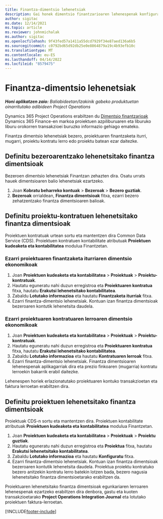 ```yaml
---
title: Finantza-dimentsio lehenetsiak
description: Gai honek dimentsio finantzarioaren lehenespenak konfiguratzeko moduari buruzko informazioa eskaintzen du.
author: sigitac
ms.date: 12/14/2021
ms.topic: article
ms.reviewer: johnmichalak
ms.author: sigitac
ms.openlocfilehash: 9f43fed57a1411a55dcd7929f34e87aed136a6b5
ms.sourcegitcommit: c0792bd65d92db25e0e8864879a19c4b93efb10c
ms.translationtype: MT
ms.contentlocale: eu-ES
ms.lasthandoff: 04/14/2022
ms.locfileid: "8579475"
---
```

# <a name="financial-dimension-defaults"></a>Finantza-dimentsio lehenetsiak

_**Honi aplikatzen zaio:** Baliabideetan/Izakinik gabeko produktuetan oinarritutako adibideen Project Operations_



Dynamics 365 Project Operations erabiltzen du [Dimentsio finantzarioak](/dynamics365/finance/general-ledger/financial-dimensions) Dynamics 365 Finance-en markoa proiektuen azpiliburuaren eta liburuko liburu orokorren transakzioei buruzko informazio gehiago emateko.

Finantza dimentsio lehenetsiak bezero, proiektuaren finantzaketa iturri, mugarri, proiektu kontratu lerro edo proiektu batean ezar daitezke.

## <a name="define-default-financial-dimensions-for-a-customer"></a>Definitu bezeroarentzako lehenetsitako finantza dimentsioak

Bezeroen dimentsio lehenetsiak Finantzan zehazten dira. Osatu urrats hauek dimentsioaren balio lehenetsiak ezartzeko.

1. Joan **Kobratu beharreko kontuak** > **Bezeroak** > **Bezero guztiak**.
2. **Bezeroak** orrialdean, **Finantza dimentsioak** fitxa, ezarri bezero zehatzentzako finantza dimentsioaren balioak.

## <a name="define-default-financial-dimensions-for-project-contracts"></a>Definitu proiektu-kontratuen lehenetsitako finantza dimentsioak

Proiektuen kontratuak urtean sortu eta mantentzen dira Common Data Service (CDS). Proiektuen kontratuen kontabilitate atributuak **Proiektuen kudeaketa eta kontabilitatea** modulua Finantzetan.

### <a name="set-financial-dimensions-for-a-project-funding-source"></a>Ezarri proiektuaren finantzaketa iturriaren dimentsio ekonomikoak

1. Joan **Proiektuen kudeaketa eta kontabilitatea** > **Proiektuak** > **Proiektu-kontratuak**.
2. Hautatu eguneratu nahi duzun erregistroa eta **Proiektuaren kontratua** fitxa, hautatu **Erakutsi lehenetsitako kontabilitatea**.
3. Zabaldu **Lotutako informazioa** eta hautatu **Finantzaketa iturriak** fitxa.
4. Ezarri finantza-dimentsio lehenetsiak. Kontuan izan finantza dimentsioak bezeroaren kontutik lehenetsita daudela.

### <a name="set-financial-dimensions-for-a-project-contract-line"></a>Ezarri proiektuaren kontratuaren lerroaren dimentsio ekonomikoak

1. Joan **Proiektuen kudeaketa eta kontabilitatea** > **Proiektuak** > **Proiektu-kontratuak**.
2. Hautatu eguneratu nahi duzun erregistroa eta **Proiektuaren kontratua** fitxa, hautatu **Erakutsi lehenetsitako kontabilitatea**.
3. Zabaldu **Lotutako informazioa** eta hautatu **Kontratuaren lerroak** fitxa.
4. Ezarri finantza-dimentsio lehenetsiak. Finantza dimentsioaren lehenespenak aplikagarriak dira eta prezio finkoaren (mugarria) kontratu lerroekin bakarrik erabil daitezke.

Lehenespen horiek erlazionatutako proiektuaren kontuko transakzioetan eta faktura lerroetan erabiltzen dira.

## <a name="define-default-financial-dimensions-for-projects"></a>Definitu proiektuen lehenetsitako finantza dimentsioak

Proiektuak CDS-n sortu eta mantentzen dira. Proiektuen kontabilitate atributuak **Proiektuen kudeaketa eta kontabilitatea** modulua Finantzetan.

1. Joan **Proiektuen kudeaketa eta kontabilitatea** > **Proiektuak** > **Proiektu guztiak**.
2. Hautatu eguneratu nahi duzun erregistroa eta **Proiektua** fitxa, hautatu **Erakutsi lehenetsitako kontabilitatea**.
3. Zabaldu **Lotutako informazioa** eta hautatu **Konfiguratu** fitxa.
4. Ezarri finantza-dimentsio lehenetsiak. Kontuan izan finantza dimentsioak bezeroaren kontutik lehenetsita daudela. Proiektua proiektu kontratuko bezero anitzekin kontratu lerro batekin lotzen bada, bezero nagusia lehenetsitako finantza dimentsioetarako erabiltzen da.

Proiektuaren lehenetsitako finantza dimentsioak egunkariaren lerroaren lehenespenak ezartzeko erabiltzen dira denbora, gastu eta kuoten transakzioetarako **Project Operations Integration Journal** eta lotutako proiektuen faktura-lerroetan.

[!INCLUDE[footer-include](../includes/footer-banner.md)]
